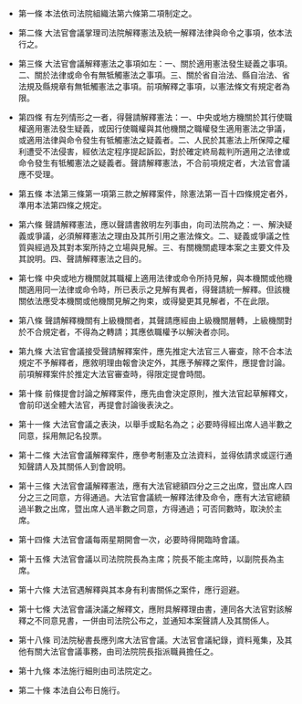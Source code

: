 * 第一條 本法依司法院組織法第六條第二項制定之。

* 第二條 大法官會議掌理司法院解釋憲法及統一解釋法律與命令之事項，依本法行之。

* 第三條 大法官會議解釋憲法之事項如左：一、關於適用憲法發生疑義之事項。二、關於法律或命令有無牴觸憲法之事項。三、關於省自治法、縣自治法、省法規及縣規章有無牴觸憲法之事項。前項解釋之事項，以憲法條文有規定者為限。

* 第四條 有左列情形之一者，得聲請解釋憲法：一、中央或地方機關於其行使職權適用憲法發生疑義，或因行使職權與其他機關之職權發生適用憲法之爭議，或適用法律與命令發生有牴觸憲法之疑義者。二、人民於其憲法上所保障之權利遭受不法侵害，經依法定程序提起訴訟，對於確定終局裁判所適用之法律或命令發生有牴觸憲法之疑義者。聲請解釋憲法，不合前項規定者，大法官會議應不受理。

* 第五條 本法第三條第一項第三款之解釋案件，除憲法第一百十四條規定者外，準用本法第四條之規定。

* 第六條 聲請解釋憲法，應以聲請書敘明左列事由，向司法院為之：一、解決疑義或爭議，必須解釋憲法之理由及其所引用之憲法條文。二、疑義或爭議之性質與經過及其對本案所持之立場與見解。三、有關機關處理本案之主要文件及其說明。四、聲請解釋憲法之目的。

* 第七條 中央或地方機關就其職權上適用法律或命令所持見解，與本機關或他機關適用同一法律或命令時，所已表示之見解有異者，得聲請統一解釋。但該機關依法應受本機關或他機關見解之拘束，或得變更其見解者，不在此限。

* 第八條 聲請解釋機關有上級機關者，其聲請應經由上級機關層轉，上級機關對於不合規定者，不得為之轉請；其應依職權予以解決者亦同。

* 第九條 大法官會議接受聲請解釋案件，應先推定大法官三人審查，除不合本法規定不予解釋者，應敘明理由報會決定外，其應予解釋之案件，應提會討論。前項解釋案件於推定大法官審查時，得限定提會時間。

* 第十條 前條提會討論之解釋案件，應先由會決定原則，推大法官起草解釋文，會前印送全體大法官，再提會討論後表決之。

* 第十一條 大法官會議之表決，以舉手或點名為之；必要時得經出席人過半數之同意，採用無記名投票。

* 第十二條 大法官會議解釋案件，應參考制憲及立法資料，並得依請求或逕行通知聲請人及其關係人到會說明。

* 第十三條 大法官會議解釋憲法，應有大法官總額四分之三之出席，暨出席人四分之三之同意，方得通過。大法官會議統一解釋法律及命令，應有大法官總額過半數之出席，暨出席人過半數之同意，方得通過；可否同數時，取決於主席。

* 第十四條 大法官會議每兩星期開會一次，必要時得開臨時會議。

* 第十五條 大法官會議以司法院院長為主席；院長不能主席時，以副院長為主席。

* 第十六條 大法官遇解釋與其本身有利害關係之案件，應行迴避。

* 第十七條 大法官會議決議之解釋文，應附具解釋理由書，連同各大法官對該解釋之不同意見書，一併由司法院公布之，並通知本案聲請人及其關係人。

* 第十八條 司法院秘書長應列席大法官會議。大法官會議紀錄，資料蒐集，及其他有關大法官會議事務，由司法院院長指派職員擔任之。

* 第十九條 本法施行細則由司法院定之。

* 第二十條 本法自公布日施行。

